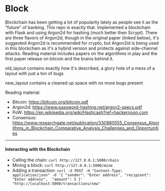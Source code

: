 # Block
Blockchain has been getting a lot of popularity lately as people see it as the "future" of banking. This repo is exactly that. Implemented a blockchain with Flask and using Argon2d for hashing (much better then Scrypt). There are three flavors of Argon2d, though in the original paper (linked below), it's suggested Argon2d is recommended for crypto, but Argon2id is being used in this blockchain as it's a hybrid version and protects against side-channel attacks. Reading material includes papers on the algorithms in play and the first paper release on bitcoin and the brains behind it.

old_layout contains exactly how it's described, a glory hole of a mess of a layout with just a ton of bugs

new_layout contains a cleaned up space with no more bugs present

Reading material:
- Bitcoin: https://bitcoin.org/bitcoin.pdf
- Argon2d: https://www.password-hashing.net/argon2-specs.pdf
- PoW: https://en.wikipedia.org/wiki/Hashcash?ref=hackernoon.com
- Consensus: https://www.researchgate.net/publication/330880555_Consensus_Algorithms_in_Blockchain_Comparative_Analysis_Challenges_and_Opportunities

-----
#### Interacting with the Blockchain

- Calling the chain: `curl http://127.0.0.1:5000/chain`
- Mining a block: `curl http://127.0.0.1:5000/mine`
- Adding a transaction: `curl -X POST -H "Content-Type: application/json" -d '{
 "sender": "Enter address",
 "recipient": "Enter address", 
 "amount": 5
}' "http://localhost:5000/transactions/new"`
